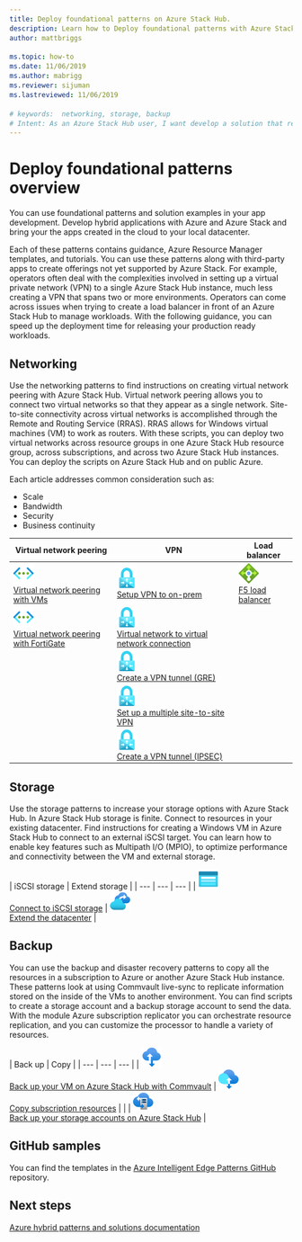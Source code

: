 ```yaml
---
title: Deploy foundational patterns on Azure Stack Hub.
description: Learn how to Deploy foundational patterns with Azure Stack Hub.
author: mattbriggs

ms.topic: how-to
ms.date: 11/06/2019
ms.author: mabrigg
ms.reviewer: sijuman
ms.lastreviewed: 11/06/2019

# keywords:  networking, storage, backup
# Intent: As an Azure Stack Hub user, I want develop a solution that requires complex connectivity between networks.
---
```


# Deploy foundational patterns overview

You can use foundational patterns and solution examples in your app development. Develop hybrid applications with Azure and Azure Stack and bring your the apps created in the cloud to your local datacenter.

Each of these patterns contains guidance, Azure Resource Manager templates, and tutorials. You can use these patterns along with third-party apps to create offerings not yet supported by Azure Stack. For example, operators often deal with the complexities involved in setting up a virtual private network (VPN) to a single Azure Stack Hub instance, much less creating a VPN that spans two or more environments. Operators can come across issues when trying to create a load balancer in front of an Azure Stack Hub to manage workloads. With the following guidance, you can speed up the deployment time for releasing your production ready workloads.

## Networking

Use the networking patterns to find instructions on creating virtual network peering with Azure Stack Hub. Virtual network peering allows you to connect two virtual networks so that they appear as a single network. Site-to-site connectivity across virtual networks is accomplished through the Remote and Routing Service (RRAS). RRAS allows for Windows virtual machines (VM) to work as routers. With these scripts, you can deploy two virtual networks across resource groups in one Azure Stack Hub resource group, across subscriptions, and across two Azure Stack Hub instances. You can deploy the scripts on Azure Stack Hub and on public Azure. 

Each article addresses common consideration such as: 
- Scale
- Bandwidth
- Security
- Business continuity

|  Virtual network peering  |  VPN  |  Load balancer  |
| --- | --- | --- |
| ![Virtual network peering with VMs](media/deploy-foundational-patterns/icon-networking-61-virtual-networks.svg)<br>[Virtual network peering with VMs](azure-stack-network-howto-vnet-peering.md) | ![Set up VPN to on-prem](media/deploy-foundational-patterns/icon-networking-63-virtual-network-gateways.svg)<br>[Setup VPN to on-prem](azure-stack-network-howto-vnet-to-onprem.md) | ![F5 load balancer](media/deploy-foundational-patterns/icon-networking-62-load-balancers.svg)<br>[F5 load balancer](network-howto-f5.md) |
| ![Virtual network peering with FortiGate](media/deploy-foundational-patterns/icon-networking-61-virtual-networks.svg)<br>[Virtual network peering with FortiGate](azure-stack-network-howto-vnet-to-vnet.md) | ![Virtual Private Network](media/deploy-foundational-patterns/icon-networking-63-virtual-network-gateways.svg)<br>[Virtual network to virtual network connection](azure-stack-network-howto-vnet-to-vnet-stacks.md) |  |
|  | ![Create a VPN tunnel (GRE)](media/deploy-foundational-patterns/icon-networking-63-virtual-network-gateways.svg)<br>[Create a VPN tunnel (GRE)](network-howto-vpn-tunnel-gre.md) | |
|  | ![Set up a multiple site-to-site VPN](media/deploy-foundational-patterns/icon-networking-63-virtual-network-gateways.svg)<br>[Set up a multiple site-to-site VPN](network-howto-vpn-tunnel.md) | |
|  | ![Create a VPN tunnel (IPSEC)](media/deploy-foundational-patterns/icon-networking-63-virtual-network-gateways.svg)<br>[Create a VPN tunnel (IPSEC)](network-howto-vpn-tunnel-ipsec.md)| |


## Storage

Use the storage patterns to increase your storage options with Azure Stack Hub. In Azure Stack Hub storage is finite. Connect to resources in your existing datacenter. Find instructions for creating a Windows VM in Azure Stack Hub to connect to an external iSCSI target. You can learn how to enable key features such as Multipath I/O (MPIO), to optimize performance and connectivity between the VM and external storage.

| iSCSI storage | Extend storage |
| --- | --- | --- |
| ![Connect to iSCSI storage](media/deploy-foundational-patterns/icon-storage-87-storage-accounts-(classic).svg)<br>[Connect to iSCSI storage](azure-stack-network-howto-iscsi-storage.md) | ![Extend the datacenter](media/deploy-foundational-patterns/icon-storage-88-recovery-services-vaults.svg)<br>[Extend the datacenter](azure-stack-network-howto-extend-datacenter.md) |

## Backup

You can use the backup and disaster recovery patterns to copy all the resources in a subscription to Azure or another Azure Stack Hub instance. These patterns look at using Commvault live-sync to replicate information stored on the inside of the VMs to another environment. You can find scripts to create a storage account and a backup storage account to send the data. With the module Azure subscription replicator you can orchestrate resource replication, and you can customize the processor to handle a variety of resources. 



|  Back up  |  Copy  |
| --- | --- | --- |
| ![Back up your VM on Azure Stack Hub with Commvault](media/deploy-foundational-patterns/icon-storage-100-import-export-jobs.svg)<br>[Back up your VM on Azure Stack Hub with Commvault](azure-stack-network-howto-backup-commvault.md) | ![Copy subscription resources](media/deploy-foundational-patterns/icon-storage-94-data-box.svg)<br>[Copy subscription resources](azure-stack-network-howto-backup-replicator.md) |
|  | ![Back up your storage accounts on Azure Stack Hub](media/deploy-foundational-patterns/icon-storage-93-storage-sync-services.svg)<br>[Back up your storage accounts on Azure Stack Hub](azure-stack-network-howto-backup-storage.md)  |

## GitHub samples

You can find the templates in the [Azure Intelligent Edge Patterns GitHub](https://github.com/Azure-Samples/azure-intelligent-edge-patterns) repository.

## Next steps

[Azure hybrid patterns and solutions documentation](https://docs.microsoft.com/azure-stack/hybrid/)
